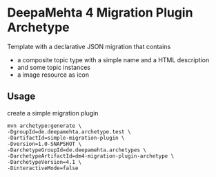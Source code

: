 # DeepaMehta 4 Migration Plugin Archetype

Template with a declarative JSON migration that contains

 * a composite topic type with a simple name and a HTML description
 * and some topic instances
 * a image resource as icon

## Usage

create a simple migration plugin

```shell
mvn archetype:generate \
-DgroupId=de.deepamehta.archetype.test \
-DartifactId=simple-migration-plugin \
-Dversion=1.0-SNAPSHOT \
-DarchetypeGroupId=de.deepamehta.archetypes \
-DarchetypeArtifactId=dm4-migration-plugin-archetype \
-DarchetypeVersion=4.1 \
-DinteractiveMode=false
```
